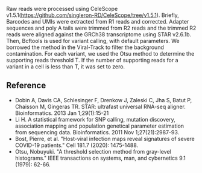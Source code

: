 Raw reads were processed using CeleScope v1.5.1(https://github.com/singleron-RD/CeleScope/tree/v1.5.1). Briefly, Barcodes and UMIs were extracted from R1 reads and corrected. Adapter sequences and poly A tails were trimmed from R2 reads and the trimmed R2 reads were aligned against the GRCh38 transcriptome using STAR v2.6.1b. Then, Bcftools is used for variant calling, with default parameters. We borrowed the method in the Viral-Track to filter the background contamination. For each variant, we used the Otsu method to determine the supporting reads threshold T. If the number of supporting reads for a variant in a cell is less than T, it was set to zero.

## Reference
- Dobin A, Davis CA, Schlesinger F, Drenkow J, Zaleski C, Jha S, Batut P, Chaisson M, Gingeras TR. STAR: ultrafast universal RNA-seq aligner. Bioinformatics. 2013 Jan 1;29(1):15-21
- Li H. A statistical framework for SNP calling, mutation discovery, association mapping and population genetical parameter estimation from sequencing data. Bioinformatics. 2011 Nov 1;27(21):2987-93.
- Bost, Pierre, et al. "Host-viral infection maps reveal signatures of severe COVID-19 patients." Cell 181.7 (2020): 1475-1488.
- Otsu, Nobuyuki. "A threshold selection method from gray-level histograms." IEEE transactions on systems, man, and cybernetics 9.1 (1979): 62-66.